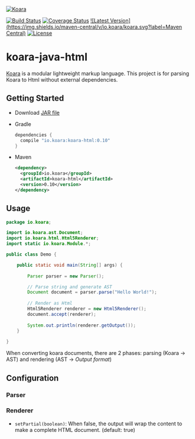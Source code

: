 [![Koara](http://www.koara.io/logo.png)](http://www.koara.io)

[![Build Status](https://img.shields.io/travis/koara/koara-java-html.svg)](https://travis-ci.org/koara/koara-java-html)
[![Coverage Status](https://img.shields.io/coveralls/koara/koara-java-html.svg)](https://coveralls.io/github/koara/koara-java-html?branch=master)
[![Latest Version](https://img.shields.io/maven-central/v/io.koara/koara.svg?label=Maven Central)](http://search.maven.org/#search%7Cga%7C1%7Ckoara-html)
[![License](https://img.shields.io/badge/License-Apache%202.0-blue.svg)](https://github.com/koara/koara-java-html/blob/master/LICENSE)

# koara-java-html
[Koara](http://www.koara.io) is a modular lightweight markup language. This project is for parsing Koara to Html without external dependencies.

## Getting Started
- Download [JAR file](http://repo1.maven.org/maven2/io/koara/koara-html/0.10/koara-html-0.10.jar)
- Gradle

  ```groovy
  dependencies {
	compile "io.koara:koara-html:0.10"
  }
  ```
  
- Maven

  ```xml
  <dependency>
    <groupId>io.koara</groupId>
    <artifactId>koara-html</artifactId>
    <version>0.10</version>
  </dependency>
  ```

## Usage
```java
package io.koara;

import io.koara.ast.Document;
import io.koara.html.Html5Renderer;
import static io.koara.Module.*;

public class Demo {

	public static void main(String[] args) {
		
		Parser parser = new Parser();

		// Parse string and generate AST
		Document document = parser.parse("Hello World!"); 
		
		// Render as Html
		Html5Renderer renderer = new Html5Renderer();
		document.accept(renderer);
		
		System.out.println(renderer.getOutput());
	}
	
}
```

When converting koara documents, there are 2 phases: parsing (Koara -> AST) and rendering (AST -> _Output format_)

## Configuration
### Parser
### Renderer
- `setPartial(boolean)`: 
  When false, the output will wrap the content to make a complete HTML document. (default: true) 
